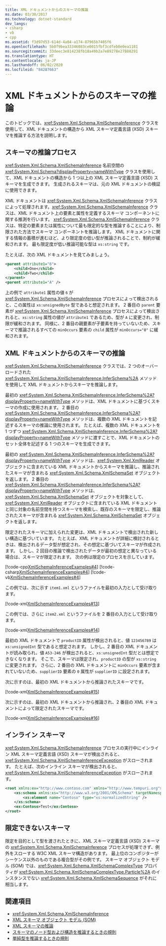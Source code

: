 ```yaml
---
title: XML ドキュメントからのスキーマの推論
ms.date: 03/30/2017
ms.technology: dotnet-standard
dev_langs:
- csharp
- vb
- cpp
ms.assetid: f3d97d53-614d-4a04-a174-87965b7405f6
ms.openlocfilehash: 5b0f9bea33346083ce0015fbf3cdfeb0e0ea1181
ms.sourcegitcommit: 33deec3e814238fb18a49b2a7e89278e27888291
ms.translationtype: HT
ms.contentlocale: ja-JP
ms.lasthandoff: 06/02/2020
ms.locfileid: "84287663"
---
```

# <a name="inferring-schemas-from-xml-documents"></a>XML ドキュメントからのスキーマの推論
このトピックでは、<xref:System.Xml.Schema.XmlSchemaInference> クラスを使用して、XML ドキュメントの構造から XML スキーマ定義言語 (XSD) スキーマを推論する方法を説明します。  
  
## <a name="the-schema-inference-process"></a>スキーマの推論プロセス  
 <xref:System.Xml.Schema.XmlSchemaInference> 名前空間の <xref:System.Xml.Schema?displayProperty=nameWithType> クラスを使用して、XML ドキュメントの構造から 1 つ以上の XML スキーマ定義言語 (XSD) スキーマを生成できます。 生成されるスキーマは、元の XML ドキュメントの検証に使用できます。  
  
 XML ドキュメントは <xref:System.Xml.Schema.XmlSchemaInference> クラスによって処理されます。<xref:System.Xml.Schema.XmlSchemaInference> クラスは、XML ドキュメント上の要素と属性を定義するスキーマ コンポーネントに関する推測を行います。 <xref:System.Xml.Schema.XmlSchemaInference> クラスは、特定の要素または属性について最も限定的な型を推論することにより、制限された方法でスキーマ コンポーネントを推論します。 XML ドキュメントに関する情報の蓄積が進むほど、より限定度の低い型が推論されることで、制約が緩和されます。 最も限定度が低い推論可能な型は `xs:string` です。  
  
 たとえば、次の XML ドキュメントを見てみましょう。  
  
```xml  
<parent attribute1="6">  
    <child>One</child>  
    <child>Two</child>  
</parent>  
<parent attribute1="A" />
```  
  
 上の例で `attribute1` 属性の値 `6` が <xref:System.Xml.Schema.XmlSchemaInference> プロセスによって検出されると、この属性は `xs:unsignedByte` 型であると想定されます。 2 番目の `parent` 要素が <xref:System.Xml.Schema.XmlSchemaInference> プロセスによって検出されると、`xs:string` 属性の値が `attribute1` であるため、型が `A` に変更され、制限が緩和されます。 同様に、2 番目の親要素が子要素を持っていないため、スキーマで推論されるすべての `minOccurs` 要素の `child` 属性が `minOccurs="0"` に緩和されます。  
  
## <a name="inferring-schemas-from-xml-documents"></a>XML ドキュメントからのスキーマの推論  
 <xref:System.Xml.Schema.XmlSchemaInference> クラスでは、2 つのオーバーロードされた <xref:System.Xml.Schema.XmlSchemaInference.InferSchema%2A> メソッドを使用して XML ドキュメントからスキーマを推論します。  
  
 最初の <xref:System.Xml.Schema.XmlSchemaInference.InferSchema%2A?displayProperty=nameWithType> メソッドは、XML ドキュメントに基づくスキーマの作成に使用されます。 2 番目の <xref:System.Xml.Schema.XmlSchemaInference.InferSchema%2A?displayProperty=nameWithType> メソッドは、複数の XML ドキュメントを記述するスキーマの推論に使用されます。 たとえば、複数の XML ドキュメントを 1 つずつ <xref:System.Xml.Schema.XmlSchemaInference.InferSchema%2A?displayProperty=nameWithType> メソッドに渡すことで、XML ドキュメントのセット全体を記述する 1 つのスキーマを生成できます。  
  
 最初の <xref:System.Xml.Schema.XmlSchemaInference.InferSchema%2A?displayProperty=nameWithType> メソッドは、<xref:System.Xml.XmlReader> オブジェクトに含まれている XML ドキュメントからスキーマを推論し、推論されたスキーマが含まれる <xref:System.Xml.Schema.XmlSchemaSet> オブジェクトを返します。 2 番目の <xref:System.Xml.Schema.XmlSchemaInference.InferSchema%2A?displayProperty=nameWithType> メソッドは、<xref:System.Xml.Schema.XmlSchemaSet> オブジェクトを対象として、<xref:System.Xml.XmlReader> オブジェクトに含まれている XML ドキュメントと同じ対象の名前空間を持つスキーマを検索し、既存のスキーマを限定し、推論されたスキーマが含まれる <xref:System.Xml.Schema.XmlSchemaSet> オブジェクトを返します。  
  
 限定されたスキーマに加えられた変更は、XML ドキュメントで検出された新しい構造に基づいています。 たとえば、XML ドキュメントが詳細に検討されるときは、検出されるデータ型が想定され、その想定に基づいてスキーマが作成されます。 しかし、2 回目の推論で検出されたデータが最初の想定と異なっている場合は、スキーマが限定されます。 次の例は限定のプロセスを示しています。  
  
 [!code-cpp[XmlSchemaInferenceExamples#4](../../../../samples/snippets/cpp/VS_Snippets_Data/XmlSchemaInferenceExamples/CPP/XmlSchemaInferenceExamples.cpp#4)]
 [!code-csharp[XmlSchemaInferenceExamples#4](../../../../samples/snippets/csharp/VS_Snippets_Data/XmlSchemaInferenceExamples/CS/XmlSchemaInferenceExamples.cs#4)]
 [!code-vb[XmlSchemaInferenceExamples#4](../../../../samples/snippets/visualbasic/VS_Snippets_Data/XmlSchemaInferenceExamples/VB/XmlSchemaInferenceExamples.vb#4)]  
  
 この例では、次に示す `item1.xml` というファイルを最初の入力として受け取ります。  
  
 [!code-xml[XmlSchemaInferenceExamples#13](../../../../samples/snippets/xml/VS_Snippets_Data/XmlSchemaInferenceExamples/XML/item1.xml#13)]  
  
 この例では、さらに `item2.xml` というファイルを 2 番目の入力として受け取ります。  
  
 [!code-xml[XmlSchemaInferenceExamples#14](../../../../samples/snippets/xml/VS_Snippets_Data/XmlSchemaInferenceExamples/XML/item2.xml#14)]  
  
 最初の XML ドキュメントで `productID` 属性が検出されると、値 `123456789` は `xs:unsignedInt` 型であると想定されます。 しかし、2 番目の XML ドキュメントが読み取られ、値 `A53-246` が検出されると、`xs:unsignedInt` 型だとは想定できなくなります。 そこで、スキーマは限定され、`productID` の型が `xs:string` に変更されます。 さらに、2 番目の XML ドキュメントに `minOccurs` 要素が含まれていないため、`supplierID` 要素の `0` 属性が `supplierID` に設定されます。  
  
 次に示すのは、最初の XML ドキュメントから推論されたスキーマです。  
  
 [!code-xml[XmlSchemaInferenceExamples#15](../../../../samples/snippets/xml/VS_Snippets_Data/XmlSchemaInferenceExamples/XML/InferSchema1.xml#15)]  
  
 次に示すのは、最初の XML ドキュメントから推論され、2 番目の XML ドキュメントによって限定されたスキーマです。  
  
 [!code-xml[XmlSchemaInferenceExamples#16](../../../../samples/snippets/xml/VS_Snippets_Data/XmlSchemaInferenceExamples/XML/InferSchema2.xml#16)]  
  
## <a name="inline-schemas"></a>インライン スキーマ  
 <xref:System.Xml.Schema.XmlSchemaInference> プロセスの実行中にインライン XML スキーマ定義言語 (XSD) スキーマが検出されると、<xref:System.Xml.Schema.XmlSchemaInferenceException> がスローされます。 たとえば、次のインライン スキーマが検出されると、<xref:System.Xml.Schema.XmlSchemaInferenceException> がスローされます。  
  
```xml  
<root xmlns:ex="http://www.contoso.com" xmlns="http://www.tempuri.org">  
    <xs:schema xmlns:xs="http://www.w3.org/2001/XMLSchema" targetNamespace="http://www.contoso.com">  
        <xs:element name="Contoso" type="xs:normalizedString" />  
    </xs:schema>  
    <ex:Contoso>Test</ex:Contoso>  
</root>  
```  
  
## <a name="schemas-that-cannot-be-refined"></a>限定できないスキーマ  
 限定を目的として型を渡されたときに、XML スキーマ定義言語 (XSD) スキーマの <xref:System.Xml.Schema.XmlSchemaInference> プロセスが処理できず、例外をスローする W3C XML スキーマ構造があります。 最上位のコンポジターがシーケンス以外のものである複合型がその例です。 スキーマ オブジェクト モデル (SOM) では、<xref:System.Xml.Schema.XmlSchemaComplexType> プロパティが <xref:System.Xml.Schema.XmlSchemaComplexType.Particle%2A> のインスタンスでない <xref:System.Xml.Schema.XmlSchemaSequence> がそれに相当します。  
  
## <a name="see-also"></a>関連項目

- <xref:System.Xml.Schema.XmlSchemaInference>
- [XML スキーマ オブジェクト モデル (SOM)](xml-schema-object-model-som.md)
- [XML スキーマの推論](inferring-an-xml-schema.md)
- [スキーマのノード型および構造を推論するときの規則](rules-for-inferring-schema-node-types-and-structure.md)
- [単純型を推論するときの規則](rules-for-inferring-simple-types.md)
